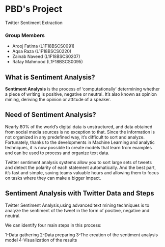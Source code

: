 # PBD's Project

<p>Twitter Sentiment Extraction</p>

### Group Members

- Arooj Fatima   (L1F18BSCS0091)
- Aqsa Raza      (L1F18BSCS0220)
- Zainab Naveed  (L1F18BSCS0207)
- Rafay Mahmood  (L1F18BSCS0095)

## What is Sentiment Analysis?
<p><b>Sentiment Analysis</b> is the process of ‘computationally’ determining whether a piece of writing is positive, negative or neutral. It’s also known as opinion mining, deriving the opinion or attitude of a speaker.</p>

## Need of Sentiment Analysis?

<p>Nearly 80% of the world’s digital data is unstructured, and data obtained from social media sources is no exception to that. Since the information is not organized in any predefined way, it’s difficult to sort and analyze. Fortunately, thanks to the developments in Machine Learning and analytic techniques, it is now possible to create models that learn from examples and can be used to process and organize text data.</p>

<p>Twitter sentiment analysis systems allow you to sort large sets of tweets and detect the polarity of each statement automatically. And the best part, it’s fast and simple, saving teams valuable hours and allowing them to focus on tasks where they can make a bigger impact.</p>

## Sentiment Analysis with Twitter Data and Steps

Twitter Sentiment Analysis,using advanced text mining techniques is to analyze the sentiment of the tweet in the form of positive, negative and neutral.

We can identify four main steps in this process:

1-Data gathering
2-Data preparing
3-The creation of the sentiment analysis model
4-Visualization of the results

